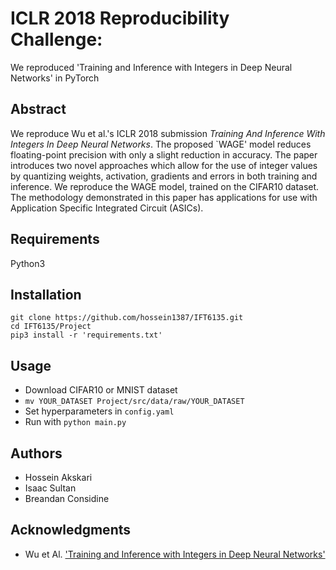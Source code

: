 # ICLR 2018 Reproducibility Challenge:

We reproduced 'Training and Inference with Integers in Deep Neural Networks' in PyTorch

## Abstract

We reproduce Wu et al.'s ICLR 2018 submission *Training And Inference With Integers In Deep Neural Networks*.
The proposed `WAGE' model reduces floating-point precision with only a slight reduction in accuracy.
The paper introduces two novel approaches which allow for the use of integer values by quantizing weights, activation, gradients and errors in both training and inference.
We reproduce the WAGE model, trained on the CIFAR10 dataset. The methodology demonstrated in this paper has applications for use with Application Specific Integrated Circuit (ASICs).

## Requirements

Python3

## Installation

    git clone https://github.com/hossein1387/IFT6135.git
    cd IFT6135/Project
    pip3 install -r 'requirements.txt'

## Usage

* Download CIFAR10 or MNIST dataset
* `mv YOUR_DATASET Project/src/data/raw/YOUR_DATASET`
* Set hyperparameters in `config.yaml`
* Run with `python main.py`

## Authors
* Hossein Akskari
* Isaac Sultan
* Breandan Considine

## Acknowledgments

* Wu et Al. ['Training and Inference with Integers in Deep Neural Networks'](https://arxiv.org/abs/1802.04680)


